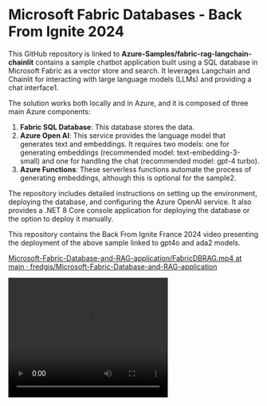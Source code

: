 # Microsoft Fabric Databases - Back From Ignite 2024

This GitHub repository is linked to **Azure-Samples/fabric-rag-langchain-chainlit** contains a sample chatbot application built using a SQL database in Microsoft Fabric as a vector store and search. It leverages Langchain and Chainlit for interacting with large language models (LLMs) and providing a chat interface1.

The solution works both locally and in Azure, and it is composed of three main Azure components:

1. **Fabric SQL Database**: This database stores the data.
2. **Azure Open AI**: This service provides the language model that generates text and embeddings. It requires two models: one for generating embeddings (recommended model: text-embedding-3-small) and one for handling the chat (recommended model: gpt-4 turbo).
3. **Azure Functions**: These serverless functions automate the process of generating embeddings, although this is optional for the sample2.

The repository includes detailed instructions on setting up the environment, deploying the database, and configuring the Azure OpenAI service. It also provides a .NET 8 Core console application for deploying the database or the option to deploy it manually.

This repository contains the Back From Ignite France 2024 video presenting the deployment of the above sample linked to gpt4o and ada2 models.

[Microsoft-Fabric-Database-and-RAG-application/FabricDBRAG.mp4 at main · fredgis/Microsoft-Fabric-Database-and-RAG-application](https://github.com/fredgis/Microsoft-Fabric-Database-and-RAG-application/blob/main/FabricDBRAG.mp4)

<video width="320" height="240" controls>
  <source src="https://github.com/fredgis/Microsoft-Fabric-Database-and-RAG-application/blob/main/FabricDBRAG.mp4" type="video/mp4">
  Your browser does not support the video tag.
</video>